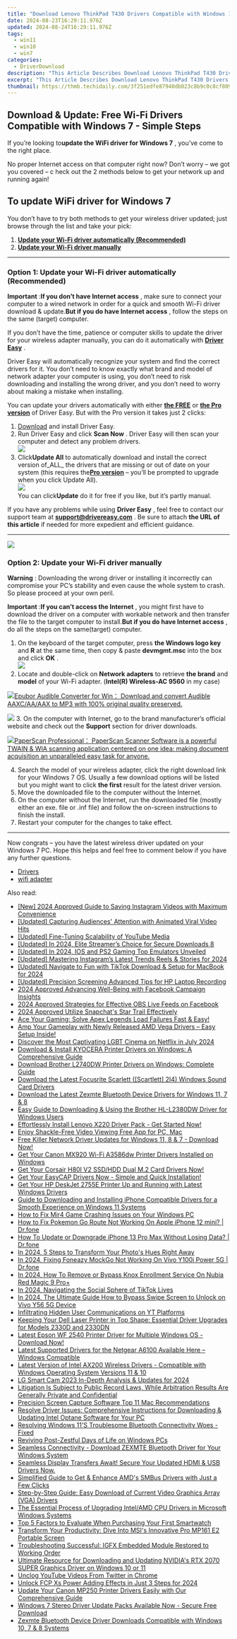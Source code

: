 ```yaml
---
title: "Download Lenovo ThinkPad T430 Drivers Compatible with Windows 10/8/7: Simple Steps!"
date: 2024-08-23T16:29:11.976Z
updated: 2024-08-24T16:29:11.976Z
tags:
  - win11
  - win10
  - win7
categories:
  - DriverDownload
description: "This Article Describes Download Lenovo ThinkPad T430 Drivers Compatible with Windows 10/8/7: Simple Steps!"
excerpt: "This Article Describes Download Lenovo ThinkPad T430 Drivers Compatible with Windows 10/8/7: Simple Steps!"
thumbnail: https://thmb.techidaily.com/3f251edfe87940db023c8b9c0c8cf809bbc15f1b02387807fe3914c9b67e4de7.jpg
---
```


## Download & Update: Free Wi-Fi Drivers Compatible with Windows 7 - Simple Steps

If you’re looking to**update the WiFi driver for Windows 7** ,  you’ve come to the right place.

 No proper Internet access on that computer right now? Don’t worry – we got you covered – c heck out the 2 methods below to get your network up and running again!

## To update WiFi driver for Windows 7

 You don’t have to try both methods to get your wireless driver updated; just browse through the list and take your pick:

1. [**Update your Wi-Fi driver automatically (Recommended)**](https://www.drivereasy.com/knowledge/wifi-driver-for-windows-7-free-download-update-2-easy-ways/#O1)
2. [**Update your Wi-Fi driver manually**](https://tools.techidaily.com/drivereasy/download/)

---

### Option 1: Update your Wi-Fi driver automatically (Recommended)

**Important** :**If you don’t have Internet access** , make sure to connect your computer to a wired network in order for a quick and smooth Wi-Fi driver download & update.**But if you do have Internet access** , follow the steps on the same (target) computer.

 If you don’t have the time, patience or computer skills to update the driver for your wireless adapter  manually, you can do it automatically with **[Driver Easy](https://tools.techidaily.com/drivereasy/download/)**  .

 Driver Easy will automatically recognize your system and find the correct drivers for it. You don’t need to know exactly what brand and model of network adapter your computer is using, you don’t need to risk downloading and installing the wrong driver, and you don’t need to worry about making a mistake when installing.

 You can update your drivers automatically with either **[the FREE](https://tools.techidaily.com/drivereasy/download/)**  or **[the Pro version](https://tools.techidaily.com/drivereasy/download/)**  of Driver Easy. But with the Pro version it takes just 2 clicks:

1. [Download](https://tools.techidaily.com/drivereasy/download/) and install Driver Easy.
2. Run Driver Easy and click **Scan Now** . Driver Easy will then scan your computer and detect any problem drivers.  
![](https://images.drivereasy.com/wp-content/uploads/2018/07/img_5b3b19bf43ece.jpg)
3. Click**Update All** to automatically download and install the correct version of_ALL_ the drivers that are missing or out of date on your system (this requires the[**Pro version**](https://tools.techidaily.com/drivereasy/download/) – you’ll be prompted to upgrade when you click Update All).  
![](https://images.drivereasy.com/wp-content/uploads/2018/07/img_5b5554ea9ba44.jpg)  
 You can click**Update** do it for free if you like, but it’s partly manual.

 If you have any problems while using **Driver Easy** , feel free to contact our support team at **<support@drivereasy.com>** . Be sure to attach **the URL of this article** if needed for more expedient and efficient guidance.

---

<!-- affiliate ads begin -->
<a href="https://secure.2checkout.com/order/checkout.php?PRODS=4715391&QTY=1&AFFILIATE=108875&CART=1"><img src="https://secure.avangate.com/images/merchant/7f687767ccf20fcea1c9dc4a5adc2326/Digisigner_banner_728_x_90_color_version.png" border="0"></a>
<!-- affiliate ads end -->
### Option 2: Update your Wi-Fi driver manually

**Warning** : Downloading the wrong driver or installing it incorrectly can compromise your PC’s stability and even cause the whole system to crash. So please proceed at your own peril.

**Important** :**If you can’t access the Internet** , you might first have to download the driver on a computer with workable network and then transfer the file to the target computer to install.**But if you do have Internet access** , do all the steps on the same(target) computer.

1. On the keyboard of the target computer, press  **the Windows logo key**  and   **R** at the same time, then copy & paste **devmgmt.msc**  into the box and click  **OK**  .  
![](https://images.drivereasy.com/wp-content/uploads/2018/07/img_5b50135d9ffd2.jpg)
2. Locate and double-click on **Network adapters** to retrieve **the brand** and **model** of your Wi-Fi adapter. (**Intel(R) Wireless-AC 9560** in my case)  
<!-- affiliate ads begin -->
<a href="https://secure.2checkout.com/order/checkout.php?PRODS=4708689&QTY=1&AFFILIATE=108875&CART=1"><img src="https://www.epubor.com/images/uppic/audible-converter-interface.png" border="0">Epubor Audible Converter for Win： Download and convert Audible AAXC/AA/AAX to MP3 with 100% original quality preserved.</a>
<!-- affiliate ads end -->
![](https://images.drivereasy.com/wp-content/uploads/2018/07/img_5b5558876b204.jpg)
3. On the computer with Internet, go to the brand manufacturer’s official website and check out the **Support** section for driver downloads.
<!-- affiliate ads begin -->
<a href="https://secure.2checkout.com/order/checkout.php?PRODS=37540879&QTY=1&AFFILIATE=108875&CART=1"><img src="https://paperscan.orpalis.com/img/content/You_prefer_to_use.png" border="0">PaperScan Professional： PaperScan Scanner Software is a powerful TWAIN & WIA scanning application centered on one idea: making document acquisition an unparalleled easy task for anyone.</a>
<!-- affiliate ads end -->
4. Search the model of your wireless adapter, click the right download link for your Windows 7 OS. Usually a few download options will be listed but you might want to click **the first** result for the latest driver version.
5. Move the downloaded file to the computer without the Internet.
6. On the computer without the Internet, run the downloaded file (mostly either an exe. file or .inf file) and follow the on-screen instructions to finish the install.
7. Restart your computer for the changes to take effect.

---

 Now congrats – you have the latest wireless driver updated on your Windows 7 PC. Hope this helps and feel free to comment below if you have any further questions.

* [Drivers](https://tools.techidaily.com/drivereasy/download/)
* [wifi adapter](https://tools.techidaily.com/drivereasy/download/)

<ins class="adsbygoogle"
     style="display:block"
     data-ad-format="autorelaxed"
     data-ad-client="ca-pub-7571918770474297"
     data-ad-slot="1223367746"></ins>



<ins class="adsbygoogle"
     style="display:block"
     data-ad-client="ca-pub-7571918770474297"
     data-ad-slot="8358498916"
     data-ad-format="auto"
     data-full-width-responsive="true"></ins>

<span class="atpl-alsoreadstyle">Also read:</span>
<div><ul>
<li><a href="https://instagram-videos.techidaily.com/new-2024-approved-guide-to-saving-instagram-videos-with-maximum-convenience/"><u>[New] 2024 Approved  Guide to Saving Instagram Videos with Maximum Convenience</u></a></li>
<li><a href="https://tiktok-clips.techidaily.com/updated-capturing-audiences-attention-with-animated-viral-video-hits/"><u>[Updated] Capturing Audiences' Attention with Animated Viral Video Hits</u></a></li>
<li><a href="https://vp-tips.techidaily.com/updated-fine-tuning-scalability-of-youtube-media/"><u>[Updated] Fine-Tuning Scalability of YouTube Media</u></a></li>
<li><a href="https://facebook-videos.techidaily.com/updated-in-2024-elite-streamers-choice-for-secure-downloads-8/"><u>[Updated] In 2024, Elite Streamer’s Choice for Secure Downloads  8</u></a></li>
<li><a href="https://screen-sharing-recording.techidaily.com/updated-in-2024-ios-and-ps2-gaming-top-emulators-unveiled/"><u>[Updated] In 2024, IOS and PS2 Gaming  Top Emulators Unveiled</u></a></li>
<li><a href="https://instagram-videos.techidaily.com/1716187062170-updated-mastering-instagrams-latest-trends-reels-and-stories-for-2024/"><u>[Updated] Mastering Instagram’s Latest Trends  Reels & Stories for 2024</u></a></li>
<li><a href="https://tiktok-video-recordings.techidaily.com/updated-navigate-to-fun-with-tiktok-download-and-setup-for-macbook-for-2024/"><u>[Updated] Navigate to Fun with TikTok  Download & Setup for MacBook for 2024</u></a></li>
<li><a href="https://desktop-recording.techidaily.com/updated-precision-screening-advanced-tips-for-hp-laptop-recording/"><u>[Updated] Precision Screening  Advanced Tips for HP Laptop Recording</u></a></li>
<li><a href="https://extra-information.techidaily.com/2024-approved-advancing-well-being-with-facebook-campaign-insights/"><u>2024 Approved  Advancing Well-Being with Facebook Campaign Insights</u></a></li>
<li><a href="https://screen-mirroring-recording.techidaily.com/2024-approved-strategies-for-effective-obs-live-feeds-on-facebook/"><u>2024 Approved  Strategies for Effective OBS Live Feeds on Facebook</u></a></li>
<li><a href="https://some-skills.techidaily.com/2024-approved-utilize-snapchats-star-trail-effectively/"><u>2024 Approved  Utilize Snapchat's Star Trail Effectively</u></a></li>
<li><a href="https://win-blog.techidaily.com/1722994210152-ace-your-gaming-solve-apex-legends-load-failures-fast-and-easy/"><u>Ace Your Gaming: Solve Apex Legends Load Failures Fast & Easy!</u></a></li>
<li><a href="https://driver-download.techidaily.com/1722976977054-amp-your-gameplay-with-newly-released-amd-vega-drivers-easy-setup-inside/"><u>Amp Your Gameplay with Newly Released AMD Vega Drivers – Easy Setup Inside!</u></a></li>
<li><a href="https://techtrends.techidaily.com/discover-the-most-captivating-lgbt-cinema-on-netflix-in-july-2024/"><u>Discover the Most Captivating LGBT Cinema on Netflix in July 2024</u></a></li>
<li><a href="https://driver-download.techidaily.com/download-and-install-kyocera-printer-drivers-on-windows-a-comprehensive-guide/"><u>Download & Install KYOCERA Printer Drivers on Windows: A Comprehensive Guide</u></a></li>
<li><a href="https://driver-download.techidaily.com/download-brother-l2740dw-printer-drivers-on-windows-complete-guide/"><u>Download Brother L2740DW Printer Drivers on Windows: Complete Guide</u></a></li>
<li><a href="https://driver-download.techidaily.com/download-the-latest-focusrite-scarlett-scartlett-2i4-windows-sound-card-drivers/"><u>Download the Latest Focusrite Scarlett ([Scartlett] 2I4) Windows Sound Card Drivers</u></a></li>
<li><a href="https://driver-download.techidaily.com/download-the-latest-zexmte-bluetooth-device-drivers-for-windows-11-7-and-8/"><u>Download the Latest Zexmte Bluetooth Device Drivers for Windows 11, 7 & 8</u></a></li>
<li><a href="https://driver-download.techidaily.com/easy-guide-to-downloading-and-using-the-brother-hl-l2380dw-driver-for-windows-users/"><u>Easy Guide to Downloading & Using the Brother HL-L2380DW Driver for Windows Users</u></a></li>
<li><a href="https://driver-download.techidaily.com/1722970450417-effortlessly-install-lenovo-x220-driver-pack-get-started-now/"><u>Effortlessly Install Lenovo X220 Driver Pack - Get Started Now!</u></a></li>
<li><a href="https://extra-hints.techidaily.com/enjoy-shackle-free-video-viewing-free-app-for-pc-mac/"><u>Enjoy Shackle-Free Video Viewing  Free App for PC, Mac</u></a></li>
<li><a href="https://driver-download.techidaily.com/1722965359503-free-killer-network-driver-updates-for-windows-11-8-and-7-download-now/"><u>Free Killer Network Driver Updates for Windows 11, 8 & 7 - Download Now!</u></a></li>
<li><a href="https://driver-download.techidaily.com/get-your-canon-mx920-wi-fi-a3586dw-printer-drivers-installed-on-windows/"><u>Get Your Canon MX920 Wi-Fi A3586dw Printer Drivers Installed on Windows</u></a></li>
<li><a href="https://driver-download.techidaily.com/get-your-corsair-h80i-v2-ssdhdd-dual-m2-card-drivers-now/"><u>Get Your Corsair H80I V2 SSD/HDD Dual M.2 Card Drivers Now!</u></a></li>
<li><a href="https://driver-download.techidaily.com/get-your-easycap-drivers-now-simple-and-quick-installation/"><u>Get Your EasyCAP Drivers Now - Simple and Quick Installation!</u></a></li>
<li><a href="https://driver-download.techidaily.com/get-your-hp-deskjet-2755e-printer-up-and-running-with-latest-windows-drivers/"><u>Get Your HP DeskJet 2755E Printer Up and Running with Latest Windows Drivers</u></a></li>
<li><a href="https://driver-download.techidaily.com/guide-to-downloading-and-installing-iphone-compatible-drivers-for-a-smooth-experience-on-windows-11-systems/"><u>Guide to Downloading and Installing iPhone Compatible Drivers for a Smooth Experience on Windows 11 Systems</u></a></li>
<li><a href="https://win-answers.techidaily.com/how-to-fix-mir4-game-crashing-issues-on-your-windows-pc/"><u>How to Fix Mir4 Game Crashing Issues on Your Windows PC</u></a></li>
<li><a href="https://ios-pokemon-go.techidaily.com/how-to-fix-pokemon-go-route-not-working-on-apple-iphone-12-mini-drfone-by-drfone-virtual-ios/"><u>How to Fix Pokemon Go Route Not Working On Apple iPhone 12 mini? | Dr.fone</u></a></li>
<li><a href="https://review-topics.techidaily.com/how-to-update-or-downgrade-iphone-13-pro-max-without-losing-data-drfone-by-drfone-ios-system-repair-ios-system-repair/"><u>How To Update or Downgrade iPhone 13 Pro Max Without Losing Data? | Dr.fone</u></a></li>
<li><a href="https://extra-resources.techidaily.com/in-2024-5-steps-to-transform-your-photos-hues-right-away/"><u>In 2024, 5 Steps to Transform Your Photo's Hues Right Away</u></a></li>
<li><a href="https://review-topics.techidaily.com/in-2024-fixing-foneazy-mockgo-not-working-on-vivo-y100i-power-5g-drfone-by-drfone-virtual-android/"><u>In 2024, Fixing Foneazy MockGo Not Working On Vivo Y100i Power 5G | Dr.fone</u></a></li>
<li><a href="https://easy-unlock-android.techidaily.com/in-2024-how-to-remove-or-bypass-knox-enrollment-service-on-nubia-red-magic-9-proplus-by-drfone-android/"><u>In 2024, How To Remove or Bypass Knox Enrollment Service On Nubia Red Magic 9 Pro+</u></a></li>
<li><a href="https://tiktok-video-recordings.techidaily.com/in-2024-navigating-the-social-sphere-of-tiktok-lives/"><u>In 2024, Navigating the Social Sphere of TikTok Lives</u></a></li>
<li><a href="https://android-unlock.techidaily.com/in-2024-the-ultimate-guide-how-to-bypass-swipe-screen-to-unlock-on-vivo-y56-5g-device-by-drfone-android/"><u>In 2024, The Ultimate Guide How to Bypass Swipe Screen to Unlock on Vivo Y56 5G Device</u></a></li>
<li><a href="https://fox-friendly.techidaily.com/infiltrating-hidden-user-communications-on-yt-platforms/"><u>Infiltrating Hidden User Communications on YT Platforms</u></a></li>
<li><a href="https://driver-download.techidaily.com/keeping-your-dell-laser-printer-in-top-shape-essential-driver-upgrades-for-models-2330d-and-2330dn/"><u>Keeping Your Dell Laser Printer in Top Shape: Essential Driver Upgrades for Models 2330D and 2330DN</u></a></li>
<li><a href="https://driver-download.techidaily.com/latest-epson-wf-2540-printer-driver-for-multiple-windows-os-download-now/"><u>Latest Epson WF 2540 Printer Driver for Multiple Windows OS - Download Now!</u></a></li>
<li><a href="https://driver-download.techidaily.com/latest-supported-drivers-for-the-netgear-a6100-available-here-windows-compatible/"><u>Latest Supported Drivers for the Netgear A6100 Available Here – Windows Compatible</u></a></li>
<li><a href="https://driver-download.techidaily.com/latest-version-of-intel-ax200-wireless-drivers-compatible-with-windows-operating-system-versions-11-and-10/"><u>Latest Version of Intel AX200 Wireless Drivers - Compatible with Windows Operating System Versions 11 & 10</u></a></li>
<li><a href="https://extra-approaches.techidaily.com/lg-smart-cam-2023-in-depth-analysis-and-updates-for-2024/"><u>LG Smart Cam 2023  In-Depth Analysis & Updates for 2024</u></a></li>
<li><a href="https://driver-download.techidaily.com/litigation-is-subject-to-public-record-laws-while-arbitration-results-are-generally-private-and-confidential/"><u>Litigation Is Subject to Public Record Laws, While Arbitration Results Are Generally Private and Confidential</u></a></li>
<li><a href="https://screen-video-capture.techidaily.com/precision-screen-capture-software-top-11-mac-recommendations/"><u>Precision Screen Capture Software  Top 11 Mac Recommendations</u></a></li>
<li><a href="https://driver-download.techidaily.com/resolve-driver-issues-comprehensive-instructions-for-downloading-and-updating-intel-optane-software-for-your-pc/"><u>Resolve Driver Issues: Comprehensive Instructions for Downloading & Updating Intel Optane Software for Your PC</u></a></li>
<li><a href="https://driver-download.techidaily.com/1722971040111-resolving-windows-11s-troublesome-bluetooth-connectivity-woes-fixed/"><u>Resolving Windows 11'S Troublesome Bluetooth Connectivity Woes - Fixed</u></a></li>
<li><a href="https://win11.techidaily.com/reviving-post-zestful-days-of-life-on-windows-pcs/"><u>Reviving Post-Zestful Days of Life on Windows PCs</u></a></li>
<li><a href="https://driver-download.techidaily.com/seamless-connectivity-download-zexmte-bluetooth-driver-for-your-windows-system/"><u>Seamless Connectivity - Download ZEXMTE Bluetooth Driver for Your Windows System</u></a></li>
<li><a href="https://driver-download.techidaily.com/seamless-display-transfers-await-secure-your-updated-hdmi-and-usb-drivers-now/"><u>Seamless Display Transfers Await! Secure Your Updated HDMI & USB Drivers Now.</u></a></li>
<li><a href="https://driver-download.techidaily.com/simplified-guide-to-get-and-enhance-amds-smbus-drivers-with-just-a-few-clicks/"><u>Simplified Guide to Get & Enhance AMD's SMBus Drivers with Just a Few Clicks</u></a></li>
<li><a href="https://driver-download.techidaily.com/step-by-step-guide-easy-download-of-current-video-graphics-array-vga-drivers/"><u>Step-by-Step Guide: Easy Download of Current Video Graphics Array (VGA) Drivers</u></a></li>
<li><a href="https://driver-download.techidaily.com/the-essential-process-of-upgrading-intelamd-cpu-drivers-in-microsoft-windows-systems/"><u>The Essential Process of Upgrading Intel/AMD CPU Drivers in Microsoft Windows Systems</u></a></li>
<li><a href="https://tech-recovery.techidaily.com/top-5-factors-to-evaluate-when-purchasing-your-first-smartwatch/"><u>Top 5 Factors to Evaluate When Purchasing Your First Smartwatch</u></a></li>
<li><a href="https://buynow-marvelous.techidaily.com/transform-your-productivity-dive-into-msis-innovative-pro-mp161-e2-portable-screen/"><u>Transform Your Productivity: Dive Into MSI's Innovative Pro MP161 E2 Portable Screen</u></a></li>
<li><a href="https://driver-download.techidaily.com/troubleshooting-successful-igfx-embedded-module-restored-to-working-order/"><u>Troubleshooting Successful: IGFX Embedded Module Restored to Working Order</u></a></li>
<li><a href="https://driver-download.techidaily.com/ultimate-resource-for-downloading-and-updating-nvidias-rtx-2070-super-graphics-driver-on-windows-10-or-11/"><u>Ultimate Resource for Downloading and Updating NVIDIA's RTX 2070 SUPER Graphics Driver on Windows 10 or 11</u></a></li>
<li><a href="https://twitter-videos.techidaily.com/unclog-youtube-videos-from-twitter-in-chrome/"><u>Unclog  YouTube Videos From Twitter in Chrome</u></a></li>
<li><a href="https://ai-vdieo-software.techidaily.com/unlock-fcp-xs-power-adding-effects-in-just-3-steps-for-2024/"><u>Unlock FCP Xs Power Adding Effects in Just 3 Steps for 2024</u></a></li>
<li><a href="https://driver-download.techidaily.com/update-your-canon-mp250-printer-drivers-easily-with-our-comprehensive-guide/"><u>Update Your Canon MP250 Printer Drivers Easily with Our Comprehensive Guide</u></a></li>
<li><a href="https://driver-download.techidaily.com/windows-7-stereo-driver-update-packs-available-now-secure-free-download/"><u>Windows 7 Stereo Driver Update Packs Available Now - Secure Free Download</u></a></li>
<li><a href="https://driver-download.techidaily.com/zexmte-bluetooth-device-driver-downloads-compatible-with-windows-10-7-and-8-systems/"><u>Zexmte Bluetooth Device Driver Downloads Compatible with Windows 10, 7 & 8 Systems</u></a></li>
</ul></div>
